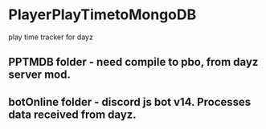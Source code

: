 # PlayerPlayTimetoMongoDB
play time tracker for dayz


## PPTMDB folder - need compile to pbo, from dayz server mod.

## botOnline folder - discord js bot v14. Processes data received from dayz.
